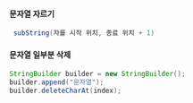 #### 문자열 자르기 
```java
 subString(자를 시작 위치, 종료 위치 + 1)
```

#### 문자열 일부분 삭제
```java
StringBuilder builder = new StringBuilder();  
builder.append("문자열"); 
builder.deleteCharAt(index);
```
